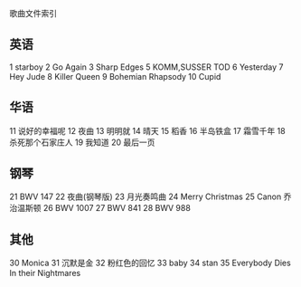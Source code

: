 歌曲文件索引
## 英语
1 starboy
2 Go Again
3 Sharp Edges
5 KOMM,SUSSER TOD 
6 Yesterday
7 Hey Jude
8 Killer Queen
9 Bohemian Rhapsody
10 Cupid

## 华语
11 说好的幸福呢
12 夜曲
13 明明就
14 晴天
15 稻香
16 半岛铁盒
17 霜雪千年
18 杀死那个石家庄人
19 我知道
20 最后一页

## 钢琴
21 BWV 147
22 夜曲(钢琴版)
23 月光奏鸣曲
24 Merry Christmas 
25 Canon 乔治温斯顿
26 BWV 1007
27 BWV 841
28 BWV 988


## 其他
30 Monica
31 沉默是金
32 粉红色的回忆
33 baby
34 stan
35 Everybody Dies In their Nightmares



